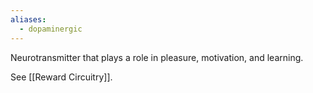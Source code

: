 ```yaml
---
aliases:
  - dopaminergic
---
```

Neurotransmitter that plays a role in pleasure, motivation, and learning.

See [[Reward Circuitry]].